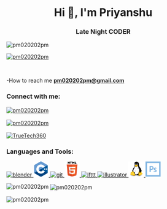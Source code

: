 <h1 align="center">Hi 👋, I'm Priyanshu</h1>
<h3 align="center">Late Night CODER</h3>

<p align="left"> <img src="https://komarev.com/ghpvc/?username=pm020202pm&label=Profile%20views&color=0e75b6&style=flat" alt="pm020202pm" /> </p>

<p align="left"> <a href="https://github.com/ryo-ma/github-profile-trophy"><img src="https://github-profile-trophy.vercel.app/?username=pm020202pm" alt="pm020202pm" /></a> </p>

<p align="left"> <a href="https://twitter.com/" target="blank"><img src="https://img.shields.io/twitter/follow/?logo=twitter&style=for-the-badge" alt="" /></a> </p>

-How to reach me **pm020202pm@gmail.com**

<h3 align="left">Connect with me:</h3>
<p align="left">
<p><a href="https://www.linkedin.com/in/priyanshu-maurya-4ab937249/" target="blank"><img align="center" src="https://raw.githubusercontent.com/rahuldkjain/github-profile-readme-generator/master/src/images/icons/Social/linked-in-alt.svg" alt="pm020202pm" height="30"/></a></p>
<p><a href="https://instagram.com/pm020202pm" target="blank"><img align="center" src="https://raw.githubusercontent.com/rahuldkjain/github-profile-readme-generator/master/src/images/icons/Social/instagram.svg" alt="pm020202pm" height="30"/></a></p>
<p><a href="https://www.youtube.com/channel/UCOh_Ujz6tglsWpqHQ51lifw" target="blank"><img align="center" src="https://drive.google.com/file/d/1CnEpVv_dBy6NtU63en3SVbceX9u5HkYb/view?usp=sharing" alt="TrueTech360" height="30"/></a></p>
</p>

<h3 align="left">Languages and Tools:</h3>
<p align="left"> <a href="https://www.blender.org/" target="_blank" rel="noreferrer"> <img src="https://download.blender.org/branding/community/blender_community_badge_white.svg" alt="blender" width="40" height="40"/> </a> <a href="https://www.w3schools.com/cpp/" target="_blank" rel="noreferrer"> <img src="https://raw.githubusercontent.com/devicons/devicon/master/icons/cplusplus/cplusplus-original.svg" alt="cplusplus" width="40" height="40"/> </a> <a href="https://git-scm.com/" target="_blank" rel="noreferrer"> <img src="https://www.vectorlogo.zone/logos/git-scm/git-scm-icon.svg" alt="git" width="40" height="40"/> </a> <a href="https://www.w3.org/html/" target="_blank" rel="noreferrer"> <img src="https://raw.githubusercontent.com/devicons/devicon/master/icons/html5/html5-original-wordmark.svg" alt="html5" width="40" height="40"/> </a> <a href="https://ifttt.com/" target="_blank" rel="noreferrer"> <img src="https://www.vectorlogo.zone/logos/ifttt/ifttt-ar21.svg" alt="ifttt" width="40" height="40"/> </a> <a href="https://www.adobe.com/in/products/illustrator.html" target="_blank" rel="noreferrer"> <img src="https://www.vectorlogo.zone/logos/adobe_illustrator/adobe_illustrator-icon.svg" alt="illustrator" width="40" height="40"/> </a> <a href="https://www.linux.org/" target="_blank" rel="noreferrer"> <img src="https://raw.githubusercontent.com/devicons/devicon/master/icons/linux/linux-original.svg" alt="linux" width="40" height="40"/> </a> <a href="https://www.photoshop.com/en" target="_blank" rel="noreferrer"> <img src="https://raw.githubusercontent.com/devicons/devicon/master/icons/photoshop/photoshop-line.svg" alt="photoshop" width="40" height="40"/> </a> </p>

<p><img align="left" src="https://github-readme-stats.vercel.app/api/top-langs?username=pm020202pm&show_icons=true&locale=en&layout=compact" alt="pm020202pm" /></p>

<p>&nbsp;<img align="center" src="https://github-readme-stats.vercel.app/api?username=pm020202pm&show_icons=true&locale=en" alt="pm020202pm" /></p>

<p><img align="center" src="https://github-readme-streak-stats.herokuapp.com/?user=pm020202pm&" alt="pm020202pm" /></p>
